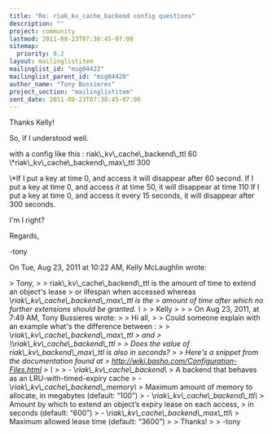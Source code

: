 ```yaml
---
title: "Re: riak_kv_cache_backend config questions"
description: ""
project: community
lastmod: 2011-08-23T07:38:45-07:00
sitemap:
  priority: 0.2
layout: mailinglistitem
mailinglist_id: "msg04422"
mailinglist_parent_id: "msg04420"
author_name: "Tony Bussieres"
project_section: "mailinglistitem"
sent_date: 2011-08-23T07:38:45-07:00
---
```



Thanks Kelly!

So, if I understood well.

with a config like this :
riak\\_kv\\_cache\\_backend\\_ttl 60
\\*riak\\_kv\\_cache\\_backend\\_max\\_ttl 300

\\*If I put a key at time 0, and access it will disappear after 60 second.
If I put a key at time 0, and access it at time 50, it will disappear at
time 110
If I put a key at time 0, and access it every 15 seconds, it will disappear
after 300 seconds.

I'm I right?

Regards,

-tony

On Tue, Aug 23, 2011 at 10:22 AM, Kelly McLaughlin  wrote:

&gt; Tony,
&gt;
&gt; riak\\_kv\\_cache\\_backend\\_ttl is the amount of time to extend an object's lease
&gt; or lifespan when accessed whereas \\*riak\\_kv\\_cache\\_backend\\_max\\_ttl is the
&gt; amount of time after which no further extensions should be granted. \\*
&gt;
&gt; Kelly
&gt;
&gt;
&gt; On Aug 23, 2011, at 7:49 AM, Tony Bussieres wrote:
&gt;
&gt; Hi all,
&gt;
&gt; Could someone explain with an example what's the difference between :
&gt;
&gt; \\*riak\\_kv\\_cache\\_backend\\_max\\_ttl
&gt; and
&gt; \\*\\*riak\\_kv\\_cache\\_backend\\_ttl
&gt;
&gt; Does the value of riak\\_kv\\_backend\\_max\\_ttl is also in seconds?
&gt;
&gt; Here's a snippet from the documentation found at
&gt; http://wiki.basho.com/Configuration-Files.html
&gt; \\*
&gt;
&gt; - \\*riak\\_kv\\_cache\\_backend\\*
&gt; A backend that behaves as an LRU-with-timed-expiry cache
&gt; - \\*riak\\_kv\\_cache\\_backend\\_memory\\*
&gt; Maximum amount of memory to allocate, in megabytes (default: “100”)
&gt; - \\*riak\\_kv\\_cache\\_backend\\_ttl\\*
&gt; Amount by which to extend an object’s expiry lease on each access,
&gt; in seconds (default: “600”)
&gt; - \\*riak\\_kv\\_cache\\_backend\\_max\\_ttl\\*
&gt; Maximum allowed lease time (default: “3600”)
&gt;
&gt; Thanks!
&gt;
&gt; -tony


